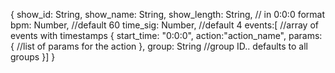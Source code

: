 {
  show_id: String,
  show_name: String,
  show_length: String, // in 0:0:0 format
  bpm: Number, //default 60
  time_sig: Number, //default 4
  events:[ //array of events with timestamps
    {
      start_time: "0:0:0",
      action:"action_name",
      params:{
        //list of params for the action
      },
      group: String //group ID.. defaults to all groups
  }]
}
